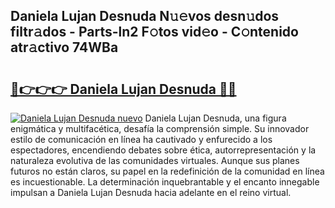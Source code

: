 ## Daniela Lujan Desnuda N𝚞𝚎vos desn𝚞dos filtr𝚊dos - Parts-ln2 F𝚘tos vid𝚎o - C𝚘ntenido atr𝚊ctivo 74WBa

# <h2><a href="http://mb2e8yc.tromn.icu/?c=Daniela+Lujan+Desnuda">🔗👉👉👉 Daniela Lujan Desnuda 🔗🔗</a></h2>

[![Daniela Lujan Desnuda nuevo](https://i.imgur.com/pEAQMta.gif)](http://mb2e8yc.tromn.icu/?c=Daniela+Lujan+Desnuda)
Daniela Lujan Desnuda, una figura enigmática y multifacética, desafía la comprensión simple. Su innovador estilo de comunicación en línea ha cautivado y enfurecido a los espectadores, encendiendo debates sobre ética, autorrepresentación y la naturaleza evolutiva de las comunidades virtuales. Aunque sus planes futuros no están claros, su papel en la redefinición de la comunidad en línea es incuestionable. La determinación inquebrantable y el encanto innegable impulsan a Daniela Lujan Desnuda hacia adelante en el reino virtual.
